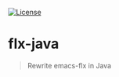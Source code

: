 [![License](https://img.shields.io/badge/License-Apache_2.0-green.svg)](https://opensource.org/licenses/Apache-2.0)

# flx-java
> Rewrite emacs-flx in Java
